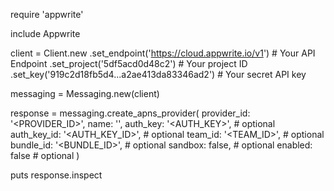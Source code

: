 require 'appwrite'

include Appwrite

client = Client.new
    .set_endpoint('https://cloud.appwrite.io/v1') # Your API Endpoint
    .set_project('5df5acd0d48c2') # Your project ID
    .set_key('919c2d18fb5d4...a2ae413da83346ad2') # Your secret API key

messaging = Messaging.new(client)

response = messaging.create_apns_provider(
    provider_id: '<PROVIDER_ID>',
    name: '<NAME>',
    auth_key: '<AUTH_KEY>', # optional
    auth_key_id: '<AUTH_KEY_ID>', # optional
    team_id: '<TEAM_ID>', # optional
    bundle_id: '<BUNDLE_ID>', # optional
    sandbox: false, # optional
    enabled: false # optional
)

puts response.inspect

